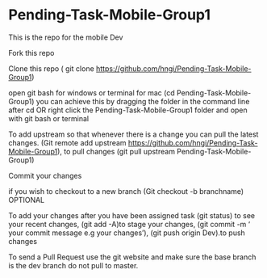 # Pending-Task-Mobile-Group1
This is the repo for the mobile Dev

Fork this repo

Clone this repo ( git clone https://github.com/hngi/Pending-Task-Mobile-Group1)

open git bash for windows or terminal for mac (cd Pending-Task-Mobile-Group1) you can achieve this by dragging the folder in the command line after cd OR right click the Pending-Task-Mobile-Group1 folder and open with git bash or terminal

To add upstream so that whenever there is a change you can pull the latest changes. (Git remote add upstream https://github.com/hngi/Pending-Task-Mobile-Group1), to pull changes (git pull upstream Pending-Task-Mobile-Group1)

Commit your changes

if you wish to checkout to a new branch (Git checkout -b branchname) OPTIONAL

To add your changes after you have been assigned task (git status) to see your recent changes, (git add -A)to stage your changes, (git commit -m ‘ your commit message e.g your changes’), (git push origin Dev).to push changes

To send a Pull Request use the git website and make sure the base branch is the dev branch do not pull to master.
